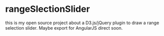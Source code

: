 rangeSlectionSlider
===================

this is my open source project about a D3.js/jQuery plugin to draw a range selection slider. Maybe export for AngularJS direct soon. 
